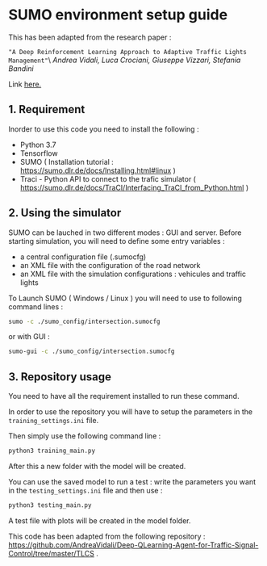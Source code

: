 # SUMO environment setup guide 

This has been adapted from the research paper : 

```"A Deep Reinforcement Learning Approach to Adaptive Traffic Lights Management"```\\
_Andrea Vidali, Luca Crociani, Giuseppe Vizzari, Stefania Bandini_

Link <a href="http://ceur-ws.org/Vol-2404/paper07.pdf"> here. </a>

## 1. Requirement 

Inorder to use this code you need to install the following : 

* Python 3.7
* Tensorflow 
* SUMO ( Installation tutorial : https://sumo.dlr.de/docs/Installing.html#linux )
* Traci - Python API to connect to the trafic simulator ( https://sumo.dlr.de/docs/TraCI/Interfacing_TraCI_from_Python.html )

## 2. Using the simulator

SUMO can be lauched in two different modes : GUI and server. Before starting simulation, you will need to define some entry variables : 

* a central configuration file (.sumocfg)
* an XML file with the configuration of the road network 
* an XML file with the simulation configurations : vehicules and traffic lights

To Launch SUMO ( Windows / Linux ) you will need to use to following command lines : 

```bash
sumo -c ./sumo_config/intersection.sumocfg
```

or with GUI : 

```bash
sumo-gui -c ./sumo_config/intersection.sumocfg
```

## 3. Repository usage

You need to have all the requirement installed to run these command.

In order to use the repository you will have to setup the parameters in the ```training_settings.ini``` file.

Then simply use the following command line :
```bash
python3 training_main.py
```

After this a new folder with the model will be created. 

You can use the saved model to run a test : write the parameters you want in the ```testing_settings.ini``` file and then use :
```bash
python3 testing_main.py
```
A test file with plots will be created in the model folder.

This code has been adapted from the following repository : https://github.com/AndreaVidali/Deep-QLearning-Agent-for-Traffic-Signal-Control/tree/master/TLCS .

